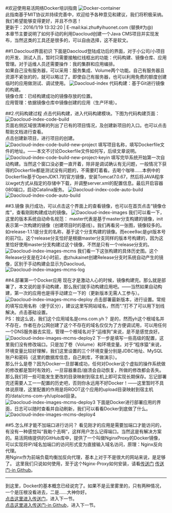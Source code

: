 #欢迎使用易活网络Docker培训指南
![Docker-container](http://a.oss.yihuonet.com/storage/Docker-container.png)      
此指南基于MIT协议并持续完善中，欢迎给予各种意见和建议，我们将积极采纳。我们希望能够变得更好，并且不作恶！     
更新于：2016/1/19 13:32:20 | E-mail:kai.zhu#yihuonet.com (替换#为@)    
本章节主要说明了如何手动的利用Daocloud创建一个Java CMS项目并实现发布，当然这类的工具还是很多的，可以自由选择，这不是软文。

##1.Daocloud界面初识
下面是Daocloud登陆成功后的界面，对于小公司/小项目的开发、测试人员，暂时只需要接触红线框出的功能：代码构建、镜像仓库、应用管理。对于运维人员还需要操作：我的集群和应用编排。    
如果自己没有服务器，可以采用：服务集成、Volume两个功能。自己有服务器且资源不紧张的的，就可以略过了。即使自己有服务器，也可以利用免费的额度创建临时的应用做测试、调试使用。
![Daocloud-index](http://a.oss.yihuonet.com/storage/guide-book/Daocloud-index-usage.png)
代码构建：基于Git进行镜像的构建。    
镜像仓库：已经构建成功的镜像存放的位置。    
应用管理：依据镜像仓库中镜像创建的应用（生产环境）。

##2.代码构建过程
点击代码构建，进入代码构建模块。下图为代码构建页面：    
![Daocloud-index-code-build](http://a.oss.yihuonet.com/storage/guide-book/Daocloud-code-build.png)    
页面右侧区域很清晰的列出了已有的项目情况，及创建新项目的入口。也可以点击帮助文档进行查看。    
点击创建新项目，进行项目的创建。    
![Daocloud-index-code-build-new-project](http://a.oss.yihuonet.com/storage/guide-book/Daocloud-code-build-new-project.png)
填写项目名称，填写Dockerfile文件的地址。——本文不讨论Dockerfile文件如何写，后续文章说明。
![Daocloud-index-code-build-new-project-keyin](http://a.oss.yihuonet.com/storage/guide-book/Daocloud-code-build-new-project-keyin.png)
填写完毕系统开始第一次自动构建。当然这个窗口没必要一直开着，除非是调试确认有无问题，一般情况下获得的Dockerfile都是测试没有问题的，不需要盯着看。去喝个咖啡……本例中的Dockerfile基于OpenJDK1.7的官方镜像，安装Tomcat7.0.67，然后将JAVA程序以wget方式从指定的存储中下载，并调整server.xml的配置信息。最后开启容器080端口，启动Catalina服务。
![Daocloud-index-code-auto-build](http://a.oss.yihuonet.com/storage/guide-book/Daocloud-code-auto-build.png)
![Daocloud-index-code-auto-build](http://a.oss.yihuonet.com/storage/guide-book/Daocloud-code-auto-build2.png)


##3.镜像
执行成功，可以点击这个界面上的查看镜像，也可以在首页点击“镜像仓库”，查看刚刚构建成功的镜像。
![Daocloud-index-images](http://a.oss.yihuonet.com/storage/guide-book/Daocloud-images.png)
我们可以看一下，这里的版本系统自动命名规范：
master代表是基于master分支构建的镜像，init表示第一次构建的镜像（创建项目时的基线）。我们再看另一张图，镜像较多的。如release-1.1.1是分支的名称，基于这个分支构建的镜像。而ecee9ac是git版本号的前7位。这个release分支恰好是根据master分支同样的版本号构建的，因为这里恰好使用master分支构建过这个镜像，不然是只有一个release分支的。
![Daocloud-index-images-mcms](http://a.oss.yihuonet.com/storage/guide-book/Daocloud-images-mcms.png)
我们看一下这张构建的具体历史图。这个Release分支是在24小时前，由zhukainet创建Release分支时系统自动产生的镜像，区别于手动构建会显示为Daocloud。
![Daocloud-index-images-mcms-log](http://a.oss.yihuonet.com/storage/guide-book/Daocloud-images-mcms-log.png)

##4.部署第一个Docker应用
现在才是激动人心的时候，镜像构建完。那么就是部署了，本文说的是手动构建，那么我们就手动构建应用吧。——当然如果自动构建，第一次的应用也是得手动建立一下的（更新版本无需人工参与）。
![Daocloud-index-images-mcms-deploy](http://a.oss.yihuonet.com/storage/guide-book/Daocloud-images-mcms-deploy.png)
点击部署最新版本，进行设置。常规的填写应用名称（便于区分），建议这里写网站域名，然而“.”打不了可以用下划线解决。点击基础设置。    
PS：按这么说，我们这个应用域名是cms.com.yh？ 是的，然而yh这个根域名并不存在，作者在办公网创建了这个不存在的域名仅仅为了方便调试用，可以用任何一个DNS服务器去实现，管理一个根域名对于“运维狗”来说，是不是感觉良好。
![Daocloud-index-images-mcms-deploy2](http://a.oss.yihuonet.com/storage/guide-book/Daocloud-images-mcms-deploy2.png)
下一步是填写一些高级的配置，这里我们没有修改端口。只是加了卷（Volume）和环境变量。对于“程序猿”来说，环境变量比较好理解，我们这里设置的三个环境变量分别是JDBC地址、MySQL账户和密码（这里的数据库信息，自己刷库，不做演示）。    
那么什么是卷？因为Docker一旦部署成功，任何对Docker这个虚拟的操作系统做的修改都是暂时有效的，一旦容器重启/崩溃会自动恢复，所做的修改都会丢失。那么我们将一些可能发生更改的目录映射到宿主机上即可实现长期保存。忘记部署完还需要人工一一配置的历史吧，否则你永远用不好Docker！——这里暂时不具体说原理，这里配置的作用是将ROOT这个应用的upload目录映射到宿主机的/data/cms-com-yh/upload目录。
![Daocloud-index-images-mcms-deploy3](http://a.oss.yihuonet.com/storage/guide-book/Daocloud-images-mcms-deploy3.png)
下面是Docker进行部署应用的界面，日志可以随时查看并自动刷新，我们可以看看Docker到底做了什么。
![Daocloud-index-images-mcms-deploy4](http://a.oss.yihuonet.com/storage/guide-book/Daocloud-images-mcms-deploy4.png)


##5.怎么样才能不加端口进行访问？
看见刚才的应用是需要加端口才能访问的，有没有一种感觉叫“我勒个去啊”，这样用户怎么记得端口。当然这是有解决方案的。易活网络提供的GitHub库中，提供了一个叫做NginxProxy的Docker镜像，可以实现将IP/域名加端口的访问形式变为直接输入域名访问，原理：Nginx反向代理。   
用Nginx作为前端负载均衡加反向代理，基本上对于不是很大的网站来说，是足够了。
这里我们只说如何使用，至于这个Nginx-Proxy如何安装，请看[传送门](setup-nginx-proxy.html "[setup-nginx-proxy.html]") [传送门-in Github](setup-nginx-proxy.md "[setup-nginx-proxy.md]")。

----------
    
到这里，Docker的基本概念已经说完了。如果不是云里雾里的，只有两种情况，    
一个是压根没看进去，二是……大神你好。    
[点击这里进入传送门](first-docker-deploy.html "[first-docker-deploy.html]")，进入下一节。    
[点击这里进入传送门-in Github](first-docker-deploy.md "[first-docker-deploy.md]")，进入下一节。